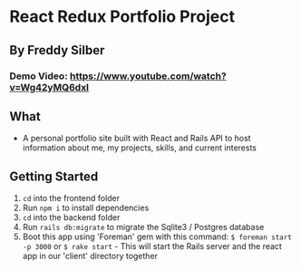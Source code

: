 # React Redux Portfolio Project
## By Freddy Silber

### Demo Video: https://www.youtube.com/watch?v=Wg42yMQ6dxI

## What
- A personal portfolio site built with React and Rails API to host information about me, my projects, skills, and current interests

## Getting Started
1. ```cd``` into the frontend folder
2. Run ```npm i``` to install dependencies
3. ```cd``` into the backend folder
4. Run ```rails db:migrate``` to migrate the Sqlite3 / Postgres database
5. Boot this app using 'Foreman' gem with this command: ```$ foreman start -p 3000``` or ```$ rake start``` - This will start the Rails server and the react app in our 'client' directory together